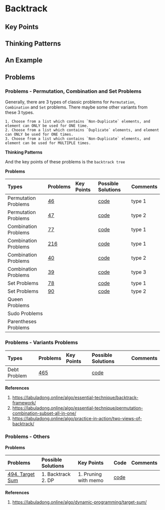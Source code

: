 # Backtrack

## Key Points

## Thinking Patterns

## An Example

## Problems

### Problems - Permutation, Combination and Set Problems

Generally, there are 3 types of classic problems for `Permutation`, `Combination` and `Set` problems. There maybe some other variants from these 3 types.

    1. Choose from a list which contains `Non-Duplicate` elements, and element can ONLY be used for ONE time.
    2. Choose from a list which contains `Duplicate` elements, and element can ONLY be used for ONE times.
    3. Choose from a list which contains `Non-Duplicate` elements, and element can be used for MULTIPLE times.

**Thinking Patterns**

And the key points of these problems is the `backtrack tree`


**Problems**

| Types | Problems | Key Points | Possible Solutions | Comments |
| :- | :- | :- |:- | :- | 
| Permutation Problems | [46](https://leetcode.com/problems/permutations/description/) | | [code](backtrack_lc46.go) | type 1 | 
| Permutation Problems | [47](https://leetcode.com/problems/permutations-ii/description/) | | [code](backtrack_lc47.go) | type 2 | 
| Combination Problems | [77](https://leetcode.com/problems/combinations/description/)  | |[code](backtrack_lc77.go) | type 1 | 
| Combination Problems | [216](https://leetcode.com/problems/combination-sum-iii/description/)  | |[code](backtrack_lc216.go) | type 1 | 
| Combination Problems | [40](https://leetcode.com/problems/combination-sum-ii/description/)  | |[code](backtrack_lc40.go) | type 2 | 
| Combination Problems | [39](https://leetcode.com/problems/combination-sum/description/)  | |[code](backtrack_lc39.go) | type 3 | 
| Set Problems | [78](https://leetcode.com/problems/subsets/description/)  | |[code](backtrack_lc78.go) | type 1 | 
| Set Problems | [90](https://leetcode.com/problems/subsets-ii/description/)  | |[code](backtrack_lc90.go) | type 2 | 
| Queen Problems |  | | | | 
| Sudo Problems |  | | | | 
| Parentheses Problems |  | | | | 

### Problems - Variants Problems

| Types | Problems | Key Points | Possible Solutions | Comments |
| :- | :- | :- |:- | :- | 
| Debt Problem | [465](https://leetcode.com/problems/optimal-account-balancing/description/) | | [code](backtrack_lc465.go) | | 

**References**

1. https://labuladong.online/algo/essential-technique/backtrack-framework/ 
2. https://labuladong.online/algo/essential-technique/permutation-combination-subset-all-in-one/
3. https://labuladong.online/algo/practice-in-action/two-views-of-backtrack/


### Problems - Others

**Problems**

| Problems | Possible Solutions | Key Points | Code | Comments |
| :- | :- | :- |:- | :- | 
| [494. Target Sum](https://leetcode.com/problems/target-sum/description/) | 1. Backtrack <br> 2. DP | 1. Pruning with memo | [code](https://github.com/brofu/leetcode/blob/main/backtrack/backtrack_lc494.go) | | 

**References**
1. https://labuladong.online/algo/dynamic-programming/target-sum/




